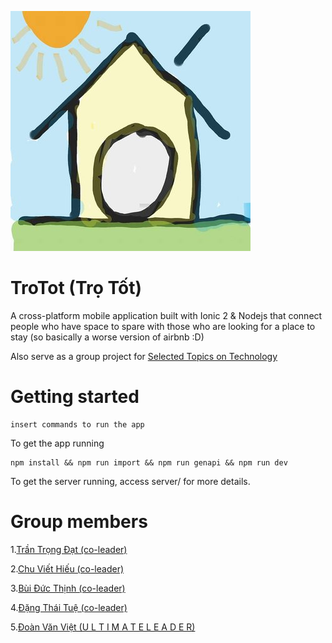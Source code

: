 ![TroTot](logo.jpg)

TroTot (Trọ Tốt)
=============

A cross-platform mobile application built with Ionic 2 & Nodejs that connect people who have space to spare with those who are looking for a place to stay (so basically a worse version of airbnb :D)

Also serve as a group project for [Selected Topics on Technology](http://uet.vnu.edu.vn/~tqlong/2017tech/)


Getting started
=============

```
insert commands to run the app
```
To get the app running

```
npm install && npm run import && npm run genapi && npm run dev
```
To get the server running, access server/ for more details.


Group members
=============

1.[Trần Trọng Đạt (co-leader)](https://github.com/trongdat3011)

2.[Chu Viết Hiếu (co-leader)](https://github.com/chuhieu1)

3.[Bùi Đức Thịnh (co-leader)](https://github.com/thinh2)

4.[Đặng Thái Tuệ (co-leader)](https://github.com/hieua1)

5.[Đoàn Văn Việt (U L T I M A T E L E A D E R)](https://github.com/vietdoan)




